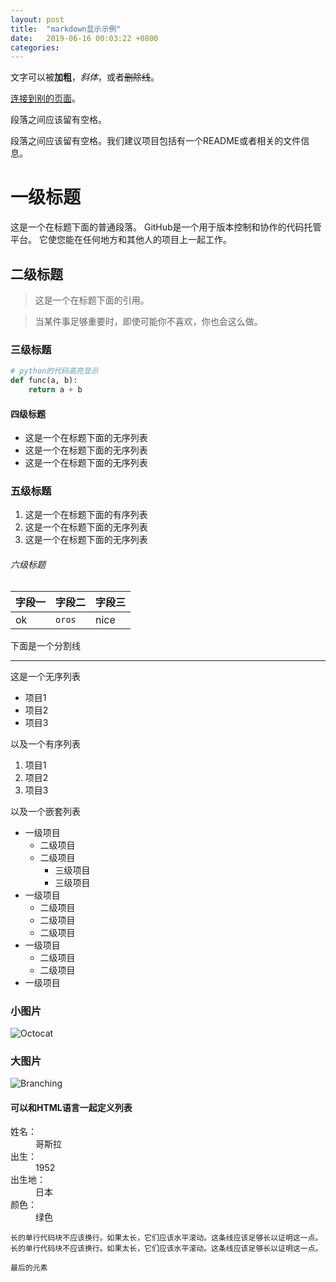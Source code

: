 ```yaml
---
layout: post
title:  "markdown显示示例"
date:   2019-06-16 00:03:22 +0800
categories: 
---
```


文字可以被**加粗**，_斜体_，或者~~删除线~~。

[连接到别的页面](../)。



段落之间应该留有空格。



段落之间应该留有空格。我们建议项目包括有一个README或者相关的文件信息。

# 一级标题



这是一个在标题下面的普通段落。 GitHub是一个用于版本控制和协作的代码托管平台。 它使您能在任何地方和其他人的项目上一起工作。

## 二级标题

>这是一个在标题下面的引用。

>

>当某件事足够重要时，即使可能你不喜欢，你也会这么做。

### 三级标题

```python
# python的代码高亮显示
def func(a, b):
    return a + b
```



#### 四级标题

* 这是一个在标题下面的无序列表
* 这是一个在标题下面的无序列表
* 这是一个在标题下面的无序列表

### 五级标题

1. 这是一个在标题下面的有序列表
2. 这是一个在标题下面的无序列表
3. 这是一个在标题下面的无序列表

###### 六级标题

| 字段一  | 字段二    | 字段三  |
| ---- | ------ | ---- |
| ok   | `oros` | nice |

下面是一个分割线

***

这是一个无序列表

* 项目1
* 项目2
* 项目3

以及一个有序列表

1. 项目1
2. 项目2
3. 项目3

以及一个嵌套列表

- 一级项目
  - 二级项目
  - 二级项目
    - 三级项目
    - 三级项目
- 一级项目
  - 二级项目
  - 二级项目
  - 二级项目
- 一级项目
  - 二级项目
  - 二级项目
- 一级项目

### 小图片

![Octocat](https://github.githubassets.com/images/icons/emoji/octocat.png)

### 大图片

![Branching](https://guides.github.com/activities/hello-world/branching.png)


#### 可以和HTML语言一起定义列表

<dl>
  <dt>姓名：</dt>
    <dd>哥斯拉</dd>
  <dt>出生：</dt>
    <dd>1952</dd>
  <dt>出生地：</dt>
    <dd>日本</dd>
  <dt>颜色：</dt>
    <dd>绿色</dd>
</dl>

```
长的单行代码块不应该换行。如果太长，它们应该水平滚动。这条线应该足够长以证明这一点。长的单行代码块不应该换行。如果太长，它们应该水平滚动。这条线应该足够长以证明这一点。  
```

```
最后的元素
```



















